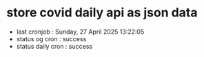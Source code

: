 # store covid daily api as json data

- last cronjob : Sunday, 27 April 2025 13:22:05
- status og cron : success
- status daily cron : success
      
      
